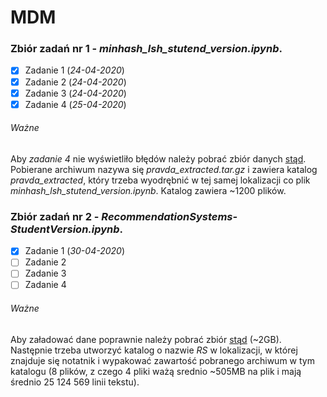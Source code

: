# MDM
### Zbiór zadań nr 1 - _minhash_lsh_stutend_version.ipynb_.
- [x] Zadanie 1 (_24-04-2020_)
- [x] Zadanie 2 (_24-04-2020_)
- [x] Zadanie 3 (_24-04-2020_)
- [x] Zadanie 4 (_25-04-2020_)
###### Ważne
Aby _zadanie 4_ nie wyświetliło błędów należy pobrać zbiór danych [stąd](http://fizyka.umk.pl/~mich/pravda_extracted.tar.gz).<br/>
Pobierane archiwum nazywa się _pravda_extracted.tar.gz_ i zawiera katalog _pravda_extracted_, który trzeba wyodrębnić w tej samej lokalizacji co plik _minhash_lsh_stutend_version.ipynb_. Katalog zawiera ~1200 plików.
### Zbiór zadań nr 2 - _RecommendationSystems-StudentVersion.ipynb_.
- [x] Zadanie 1 (_30-04-2020_)
- [ ] Zadanie 2
- [ ] Zadanie 3
- [ ] Zadanie 4
###### Ważne
Aby załadować dane poprawnie należy pobrać zbiór [stąd](https://www.kaggle.com/netflix-inc/netflix-prize-data) (~2GB).<br/>
Następnie trzeba utworzyć katalog o nazwie _RS_ w lokalizacji, w której znajduje się notatnik i wypakować zawartość pobranego archiwum w tym katalogu (8 plików, z czego 4 pliki ważą srednio ~505MB na plik i mają średnio 25 124 569 linii tekstu).